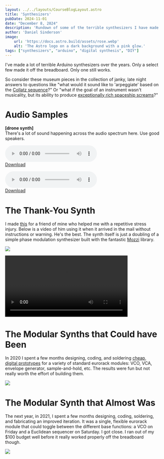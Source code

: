 ```yaml
---
layout: ../../layouts/CourseBlogLayout.astro
title: 'Synthesizers'
pubDate: 2024-11-01
date: "December 8, 2024"
description: 'Rundown of some of the terrible synthesizers I have made'
author: 'Daniel Sinderson'
image:
    url: 'https://docs.astro.build/assets/rose.webp'
    alt: 'The Astro logo on a dark background with a pink glow.'
tags: ["synthesizers", "arduino", "digital synthesis", "DIY"]
---
```

I've made a lot of terrible Arduino synthesizers over the years.
Only a select few made it off the breadboard.
Only one still works.


So consider these museum pieces in the collection of janky, late night answers to questions like "what would it sound like to 'arpeggiate' based on the [Collatz sequence](https://github.com/danielsinderson/Arduino-Synthesizers/blob/master/COLLATZ/CollatzArpeggiatorTest/CollatzArpeggiatorTest.ino)?" Or "what if the goal of an instrument wasn't musicality, but its ability to produce [exceptionally rich spaceship screams](https://github.com/danielsinderson/Arduino-Synthesizers/tree/master/DRONE%20SYNTH)?"  

# Audio Samples
**[drone synth]**  
There's a lot of sound happening across the audio spectrum here. Use good speakers.   

<audio controls src="/Drone Synth -- Test 1.mp3"></audio>  
<a href="/Drone Synth -- Test 1.mp3">Download</a>  

<audio controls src="/Drone Synth -- Test 2.mp3"></audio>  
<a href="/Drone Synth -- Test 2.mp3">Download</a>  

# The Thank-You Synth
I made [this](https://www.hackster.io/danielsinderson/phasemod-drone-synth-w-arduino-nano-mozzi-7ab2ff) for a friend of mine who helped me with a repetitive stress injury. Below is a video of him using it when it arrived in the mail without instructions or warning. He's the best. The synth itself is just a doubling of a simple phase modulation synthesizer built with the fantastic [Mozzi](https://sensorium.github.io/Mozzi/) library.   

![](/synths1.webp "")

<video controls width=400 src="/synths1-demo.mp4"></video>


# The Modular Synths that Could have Been
In 2020 I spent a few months designing, coding, and soldering [cheap, digital prototypes](https://www.hackster.io/danielsinderson/lo-fi-arduino-nano-synth-modules-fb3a66) for a variety of standard eurorack modules: VCO, VCA, envelope generator, sample-and-hold, etc. The results were fun but not really worth the effort of building them.  

![](/synths2.webp "")



# The Modular Synth that Almost Was
The next year, in 2021, I spent a few months designing, coding, soldering, and fabricating an improved iteration. It was a single, flexible eurorack module that could toggle between the different base functions: a VCO on Friday and a Euclidean sequencer on Saturday. I got close. I ran out of my $100 budget well before it really worked properly off the breadboard though.  

![](/flexible-peasant.webp "") 




